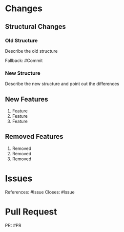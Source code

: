 # Changes
## Structural Changes
### Old Structure
Describe the old structure

Fallback: #Commit

### New Structure
Describe the new structure and point out the differences

## New Features

1. Feature
1. Feature
1. Feature

## Removed Features

1. Removed
1. Removed
1. Removed


# Issues

References: #Issue
Closes: #Issue


# Pull Request
PR: #PR
